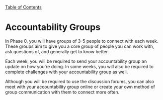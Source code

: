 [Table of Contents](README.md)

# Accountability Groups

In Phase 0, you will have groups of 3-5 people to connect with each week. These groups aim to give you a core group of people you can work with, ask questions of, and generally get to know better.

Each week, you will be required to send your accountability group an update on how you're doing. In some weeks, you will also be required to complete challenges with your accountability group as well.

Although you will be required to use the discussion forums, you can also meet with your accountability group online or create your own method of group communication with them to connect more often.
